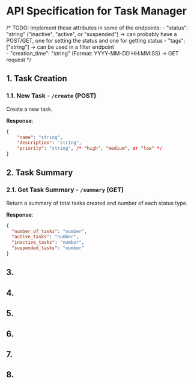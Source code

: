 # API Specification for Task Manager

/* 
TODO: 
Implement these attributes in some of the endpoints:
    - "status": "string"  ("inactive", "active", or "suspended") -> can probably have a POST/GET, one for setting the status and one for getting status 
    - "tags": ["string"] -> can be used in a filter endpoint   
    - "creation_time": "string" (Format: YYYY-MM-DD HH:MM:SS) -> GET request
*/

## 1. Task Creation

### 1.1. New Task - `/create` (POST)

Create a new task.

**Response**:

```json
{
    "name": "string",
    "description": "string",
    "priority": "string", /* "high", "medium", or "low" */
}
```
## 2. Task Summary

### 2.1. Get Task Summary - `/summary` (GET)

Return a summary of total tasks created and number of each status type.

**Response**:
```json
{
  "number_of_tasks": "number",
  "active_tasks": "number",
  "inactive_tasks": "number",
  "suspended_tasks": "number"
}
```  
## 3.
## 4.
## 5.
## 6.
## 7.
## 8.
